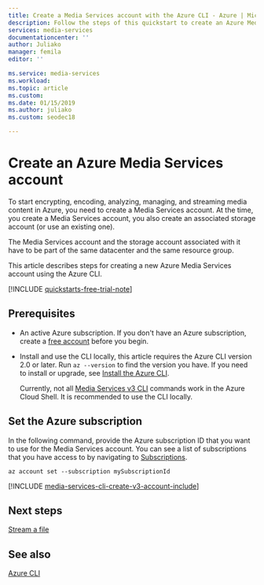 ```yaml
---
title: Create a Media Services account with the Azure CLI - Azure | Microsoft Docs
description: Follow the steps of this quickstart to create an Azure Media Services account.
services: media-services
documentationcenter: ''
author: Juliako
manager: femila
editor: ''

ms.service: media-services
ms.workload: 
ms.topic: article
ms.custom: 
ms.date: 01/15/2019
ms.author: juliako
ms.custom: seodec18

---
```


# Create an Azure Media Services account

To start encrypting, encoding, analyzing, managing, and streaming media content in Azure, you need to create a Media Services account. At the time, you create a Media Services account, you also create an associated storage account (or use an existing one).  

The Media Services account and the storage account associated with it have to be part of the same datacenter and the same resource group.

This article describes steps for creating a new Azure Media Services account using the Azure CLI.  

[!INCLUDE [quickstarts-free-trial-note](../../../includes/quickstarts-free-trial-note.md)]

## Prerequisites

- An active Azure subscription. If you don't have an Azure subscription, create a [free account](https://azure.microsoft.com/free/?ref=microsoft.com&utm_source=microsoft.com&utm_medium=docs&utm_campaign=visualstudio) before you begin.
- Install and use the CLI locally, this article requires the Azure CLI version 2.0 or later. Run `az --version` to find the version you have. If you need to install or upgrade, see [Install the Azure CLI](/cli/azure/install-azure-cli). 

    Currently, not all [Media Services v3 CLI](https://aka.ms/ams-v3-cli-ref) commands work in the Azure Cloud Shell. It is recommended to use the CLI locally.

## Set the Azure subscription

In the following command, provide the Azure subscription ID that you want to use for the Media Services account. You can see a list of subscriptions that you have access to by navigating to [Subscriptions](https://portal.azure.com/#blade/Microsoft_Azure_Billing/SubscriptionsBlade).

```azurecli
az account set --subscription mySubscriptionId
```
 
[!INCLUDE [media-services-cli-create-v3-account-include](../../../includes/media-services-cli-create-v3-account-include.md)]
 
## Next steps

[Stream a file](stream-files-dotnet-quickstart.md)

## See also

[Azure CLI](https://docs.microsoft.com/cli/azure/ams?view=azure-cli-latest)

